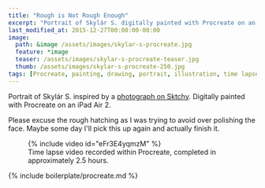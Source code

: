 ```yaml
---
title: "Rough is Not Rough Enough"
excerpt: "Portrait of Skylár S. digitally painted with Procreate on an iPad."
last_modified_at: 2015-12-27T00:00:00-00:00
image: 
  path: &image /assets/images/skylar-s-procreate.jpg
  feature: *image
  teaser: /assets/images/skylar-s-procreate-teaser.jpg
  thumb: /assets/images/skylar-s-procreate-250.jpg
tags: [Procreate, painting, drawing, portrait, illustration, time lapse, black and white, Sktchy]
---
```


Portrait of Skylár S. inspired by a [photograph on Sktchy](http://sktchy.com/hvnEKC). Digitally painted with Procreate on an iPad Air 2.

Please excuse the rough hatching as I was trying to avoid over polishing the face. Maybe some day I'll pick this up again and actually finish it.

<figure>
  {% include video id="eFr3E4yqmzM" %}
  <figcaption>Time lapse video recorded within Procreate, completed in approximately 2.5 hours.</figcaption>
</figure>

{% include boilerplate/procreate.md %}
